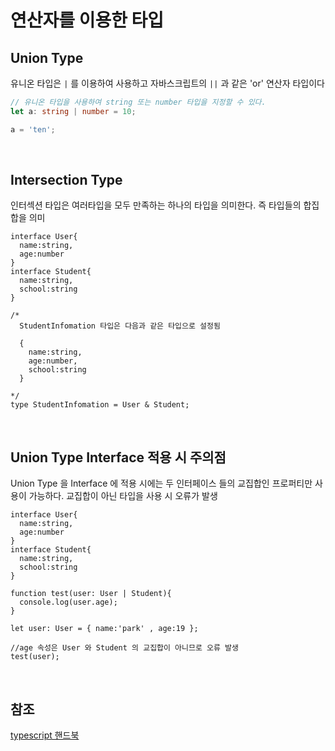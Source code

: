 # 연산자를 이용한 타입

## Union Type

유니온 타입은 `|` 를 이용하여 사용하고 자바스크립트의 `||`  과 같은 'or' 연산자 타입이다

```typescript
// 유니온 타입을 사용하여 string 또는 number 타입을 지정할 수 있다.
let a: string | number = 10;

a = 'ten';

```

<br>

## Intersection Type

인터섹션 타입은 여러타입을 모두 만족하는 하나의 타입을 의미한다. 즉 타입들의 합집합을 의미

```
interface User{
  name:string,
  age:number
}
interface Student{
  name:string,
  school:string
}

/* 
  StudentInfomation 타입은 다음과 같은 타입으로 설정됨
  
  {
    name:string,
    age:number,
    school:string
  }

*/
type StudentInfomation = User & Student;
```

<br>

## Union Type Interface 적용 시 주의점

Union Type 을 Interface 에 적용 시에는 두 인터페이스 들의 교집합인 프로퍼티만 사용이 가능하다.  교집합이 아닌 타입을 사용 시 오류가 발생

```
interface User{
  name:string,
  age:number
}
interface Student{
  name:string,
  school:string
}

function test(user: User | Student){
  console.log(user.age);
}

let user: User = { name:'park' , age:19 };

//age 속성은 User 와 Student 의 교집합이 아니므로 오류 발생
test(user);
```

<br>

## 참조

[typescript 핸드북](https://joshua1988.github.io/ts/guide/operator.html#union-type%EC%9D%84-%EC%93%B8-%EB%95%8C-%EC%A3%BC%EC%9D%98%ED%95%A0-%EC%A0%90)
